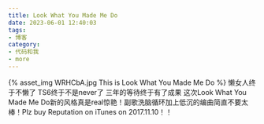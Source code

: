 ```yaml
---
title: Look What You Made Me Do
date: 2023-06-01 12:40:03
tags:
- 博客
category:
- 代码和我
- more
---
```

{% asset_img WRHCbA.jpg This is Look What You Made Me Do %}
懒女人终于不懒了 TS6终于不是never了 三年的等待终于有了成果 这次Look What You Made Me Do新的风格真是real惊艳！副歌洗脑循环加上低沉的编曲简直不要太棒！Plz buy Reputation on iTunes on 2017.11.10！！